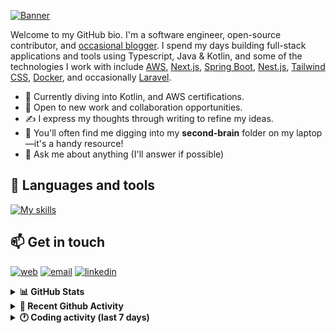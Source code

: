 [![Banner](https://raw.githubusercontent.com/wilfriedago/wilfriedago/main/assets/1.png)][website]

Welcome to my GitHub bio. I'm a software engineer, open-source contributor, and [occasional blogger][blog]. I spend my days building full-stack applications and tools using Typescript, Java & Kotlin, and some of the technologies I work with include [AWS](https://aws.amazon.com/fr/), [Next.js](https://nextjs.org/), [Spring Boot](https://spring.io/projects/spring-boot), [Nest.js](https://nestjs.com/), [Tailwind CSS](https://github.com/tailwindlabs/tailwindcss), [Docker](https://www.docker.com/), and occasionally [Laravel](https://laravel.com/).

- 🔭 Currently diving into Kotlin, and AWS certifications.
- 👯 Open to new work and collaboration opportunities.
- ✍️ I express my thoughts through writing to refine my ideas.
- 🧠 You'll often find me digging into my **second-brain** folder on my laptop—it's a handy resource!
- 💬 Ask me about anything (I'll answer if possible)

## 🎨 Languages and tools

[![My skills](https://skillicons.dev/icons?i=typescript,js,nodejs,nest,java,kotlin,spring,python,fastapi,django,aws,docker,vscode,idea,tailwind&perline=15)](https://wilfriedago.dev/about#skills)

## 📫 Get in touch
[![web](https://img.shields.io/badge/WEBSITE-12100E?logo=google-earth&color=282A36)][website]
[![email](https://img.shields.io/badge/MAIL-12100E?logo=mailgun&color=282A36)][mail]
[![linkedin](https://img.shields.io/badge/LINKEDIN-12100E?logo=linkedin&color=282A36)][linkedin]


<details>
  <summary><b>📊 GitHub Stats</b></summary>
	<br/>
	<p align="left">
		<img width="49.5%" src="https://github-readme-stats.vercel.app/api?username=wilfriedago&show_icons=true&count_private=true&title_color=10b981&icon_color=10b981&theme=react&hide_border=true" />
		<img width="49.5%" src="https://streak-stats.demolab.com/?user=wilfriedago&hide_border=true&theme=react&ring=10b981&fire=fff&currStreakNum=fff&sideLabels=10b981&currStreakLabel=10b981&sideNums=fff" />
	</p>
</details>

<details>
  <summary><b>📅 Recent Github Activity</b></summary>
	<br>

<!--RECENT_ACTIVITY:last_update-->
Last Updated: Thursday, August 7th, 2025, 4:41:12 AM
<!--RECENT_ACTIVITY:last_update_end-->

<!--RECENT_ACTIVITY:start-->
1. ⭐ Starred [GitbookIO/gitbook](https://github.com/GitbookIO/gitbook)<br>
2. ⭐ Starred [egovernments/DIGIT-OSS](https://github.com/egovernments/DIGIT-OSS)<br>
3. ⭐ Starred [egovernments/DIGIT-OSS](https://github.com/egovernments/DIGIT-OSS)<br>
4. ⭐ Starred [tighten/ziggy](https://github.com/tighten/ziggy)<br>
5. ⭐ Starred [workflowbuildersdk/workflowbuilder](https://github.com/workflowbuildersdk/workflowbuilder)<br>
<!--RECENT_ACTIVITY:end-->
</details>

<details>
  <summary><b>🕐 Coding activity (last 7 days)</b></summary>
	<br>

<!--START_SECTION:waka-->

```python
Total Time: 3 hrs 18 mins

Java              1 hr 42 mins    █████████████░░░░░░░░░░░░   51.58 %
Bash              28 mins         ███▓░░░░░░░░░░░░░░░░░░░░░   14.05 %
XML               18 mins         ██▒░░░░░░░░░░░░░░░░░░░░░░   09.32 %
.env file         7 mins          █░░░░░░░░░░░░░░░░░░░░░░░░   03.95 %
Shell Script      2 mins          ▒░░░░░░░░░░░░░░░░░░░░░░░░   01.12 %
TypeScript        0 secs          ░░░░░░░░░░░░░░░░░░░░░░░░░   00.46 %
Other             0 secs          ░░░░░░░░░░░░░░░░░░░░░░░░░   00.43 %
```

<!--END_SECTION:waka-->
</details>

[website]: https://wilfriedago.me
[linkedin]: https://linkedin.com/in/wilfriedago
[blog]: https://wilfriedago.me/blog
[mail]: mailto:hello@wilfriedago.me
